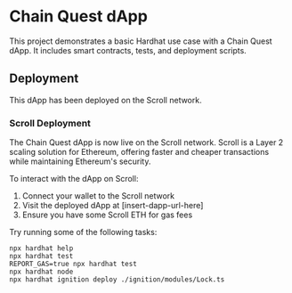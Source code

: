 # Chain Quest dApp

This project demonstrates a basic Hardhat use case with a Chain Quest dApp. It includes smart contracts, tests, and deployment scripts.

## Deployment

This dApp has been deployed on the Scroll network.

### Scroll Deployment

The Chain Quest dApp is now live on the Scroll network. Scroll is a Layer 2 scaling solution for Ethereum, offering faster and cheaper transactions while maintaining Ethereum's security.

To interact with the dApp on Scroll:
1. Connect your wallet to the Scroll network
2. Visit the deployed dApp at [insert-dapp-url-here]
3. Ensure you have some Scroll ETH for gas fees

Try running some of the following tasks:

```shell
npx hardhat help
npx hardhat test
REPORT_GAS=true npx hardhat test
npx hardhat node
npx hardhat ignition deploy ./ignition/modules/Lock.ts
```
